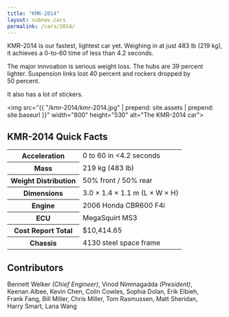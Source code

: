 ```yaml
---
title: "KMR-2014"
layout: subnav.cars
permalink: /cars/2014/
---
```


KMR-2014 is our fastest, lightest car yet. Weighing in at just 483&nbsp;lb (219&nbsp;kg), it achieves a 0-to-60 time of less than 4.2&nbsp;seconds.

The major innvoation is serious weight loss. The hubs are 39&nbsp;percent lighter. Suspension links lost 40&nbsp;percent and rockers dropped by 50&nbsp;percent.

It also has a lot of stickers.

<img src="{{ "/kmr-2014/kmr-2014.jpg" | prepend: site.assets | prepend: site.baseurl }}" width="800" height="530" alt="The KMR-2014 car">

## KMR-2014 Quick Facts

<table>
  <tbody>
    <tr><th>Acceleration</th><td>0 to 60 in &lt;4.2 seconds</td></tr>
    <tr><th>Mass</th><td>219&nbsp;kg (483&nbsp;lb)</td></tr>
    <tr><th>Weight Distribution</th><td>50% front / 50% rear</td></tr>
    <tr><th>Dimensions</th><td>3.0 × 1.4 × 1.1 m (L × W × H)</td></tr>
    <tr><th>Engine</th><td>2006 Honda CBR600 F4i</td></tr>
    <tr><th>ECU</th><td>MegaSquirt MS3</td></tr>
    <tr><th>Cost Report Total</th><td>$10,414.65</td></tr>
    <tr><th>Chassis</th><td>4130 steel space frame</td></tr>
  </tbody>
</table>

## Contributors

Bennett Welker _(Chief Engineer)_, Vinod Nimmagadda _(President)_, Keenan Albee, Kevin Chen, Colin Cowles, Sophia Dolan, Erik Elbieh, Frank Fang, Bill Miller, Chris Miller, Tom Rasmussen, Matt Sheridan, Harry Smart, Lana Wang
